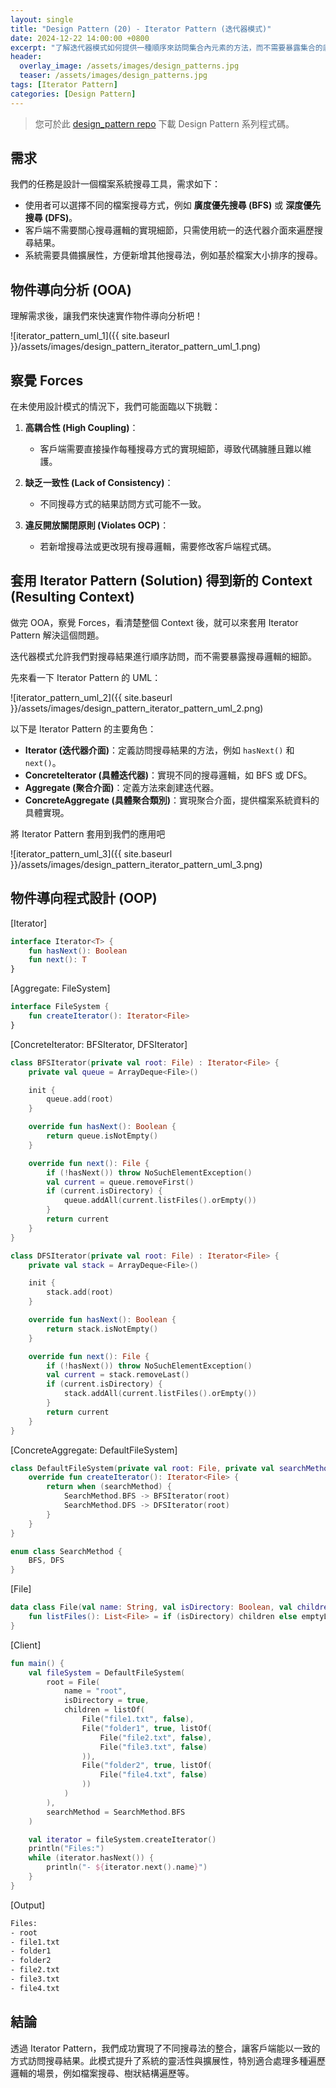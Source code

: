 ```yaml
---
layout: single
title: "Design Pattern (20) - Iterator Pattern (迭代器模式)"
date: 2024-12-22 14:00:00 +0800
excerpt: "了解迭代器模式如何提供一種順序來訪問集合內元素的方法，而不需要暴露集合的底層表示。"
header:
  overlay_image: /assets/images/design_patterns.jpg
  teaser: /assets/images/design_patterns.jpg
tags: [Iterator Pattern]
categories: [Design Pattern]
---
```


> 您可於此 [design_pattern repo](https://github.com/nickhuangcyh/design_pattern) 下載 Design Pattern 系列程式碼。

## 需求

我們的任務是設計一個檔案系統搜尋工具，需求如下：

- 使用者可以選擇不同的檔案搜尋方式，例如 **廣度優先搜尋 (BFS)** 或 **深度優先搜尋 (DFS)**。
- 客戶端不需要關心搜尋邏輯的實現細節，只需使用統一的迭代器介面來遍歷搜尋結果。
- 系統需要具備擴展性，方便新增其他搜尋法，例如基於檔案大小排序的搜尋。

## 物件導向分析 (OOA)

理解需求後，讓我們來快速實作物件導向分析吧！

![iterator_pattern_uml_1]({{ site.baseurl }}/assets/images/design_pattern_iterator_pattern_uml_1.png)

## 察覺 Forces

在未使用設計模式的情況下，我們可能面臨以下挑戰：

1. **高耦合性 (High Coupling)**：

   - 客戶端需要直接操作每種搜尋方式的實現細節，導致代碼臃腫且難以維護。

2. **缺乏一致性 (Lack of Consistency)**：

   - 不同搜尋方式的結果訪問方式可能不一致。

3. **違反開放關閉原則 (Violates OCP)**：
   - 若新增搜尋法或更改現有搜尋邏輯，需要修改客戶端程式碼。

## 套用 Iterator Pattern (Solution) 得到新的 Context (Resulting Context)

做完 OOA，察覺 Forces，看清楚整個 Context 後，就可以來套用 Iterator Pattern 解決這個問題。

迭代器模式允許我們對搜尋結果進行順序訪問，而不需要暴露搜尋邏輯的細節。

先來看一下 Iterator Pattern 的 UML：

![iterator_pattern_uml_2]({{ site.baseurl }}/assets/images/design_pattern_iterator_pattern_uml_2.png)

以下是 Iterator Pattern 的主要角色：

- **Iterator (迭代器介面)**：定義訪問搜尋結果的方法，例如 `hasNext()` 和 `next()`。
- **ConcreteIterator (具體迭代器)**：實現不同的搜尋邏輯，如 BFS 或 DFS。
- **Aggregate (聚合介面)**：定義方法來創建迭代器。
- **ConcreteAggregate (具體聚合類別)**：實現聚合介面，提供檔案系統資料的具體實現。

將 Iterator Pattern 套用到我們的應用吧

![iterator_pattern_uml_3]({{ site.baseurl }}/assets/images/design_pattern_iterator_pattern_uml_3.png)

## 物件導向程式設計 (OOP)

[Iterator]

```kotlin
interface Iterator<T> {
    fun hasNext(): Boolean
    fun next(): T
}
```

[Aggregate: FileSystem]

```kotlin
interface FileSystem {
    fun createIterator(): Iterator<File>
}
```

[ConcreteIterator: BFSIterator, DFSIterator]

```kotlin
class BFSIterator(private val root: File) : Iterator<File> {
    private val queue = ArrayDeque<File>()

    init {
        queue.add(root)
    }

    override fun hasNext(): Boolean {
        return queue.isNotEmpty()
    }

    override fun next(): File {
        if (!hasNext()) throw NoSuchElementException()
        val current = queue.removeFirst()
        if (current.isDirectory) {
            queue.addAll(current.listFiles().orEmpty())
        }
        return current
    }
}

class DFSIterator(private val root: File) : Iterator<File> {
    private val stack = ArrayDeque<File>()

    init {
        stack.add(root)
    }

    override fun hasNext(): Boolean {
        return stack.isNotEmpty()
    }

    override fun next(): File {
        if (!hasNext()) throw NoSuchElementException()
        val current = stack.removeLast()
        if (current.isDirectory) {
            stack.addAll(current.listFiles().orEmpty())
        }
        return current
    }
}
```

[ConcreteAggregate: DefaultFileSystem]

```kotlin
class DefaultFileSystem(private val root: File, private val searchMethod: SearchMethod) : FileSystem {
    override fun createIterator(): Iterator<File> {
        return when (searchMethod) {
            SearchMethod.BFS -> BFSIterator(root)
            SearchMethod.DFS -> DFSIterator(root)
        }
    }
}

enum class SearchMethod {
    BFS, DFS
}
```

[File]

```kotlin
data class File(val name: String, val isDirectory: Boolean, val children: List<File> = emptyList()) {
    fun listFiles(): List<File> = if (isDirectory) children else emptyList()
}
```

[Client]

```kotlin
fun main() {
    val fileSystem = DefaultFileSystem(
        root = File(
            name = "root",
            isDirectory = true,
            children = listOf(
                File("file1.txt", false),
                File("folder1", true, listOf(
                    File("file2.txt", false),
                    File("file3.txt", false)
                )),
                File("folder2", true, listOf(
                    File("file4.txt", false)
                ))
            )
        ),
        searchMethod = SearchMethod.BFS
    )

    val iterator = fileSystem.createIterator()
    println("Files:")
    while (iterator.hasNext()) {
        println("- ${iterator.next().name}")
    }
}
```

[Output]

```bash
Files:
- root
- file1.txt
- folder1
- folder2
- file2.txt
- file3.txt
- file4.txt
```

## 結論

透過 Iterator Pattern，我們成功實現了不同搜尋法的整合，讓客戶端能以一致的方式訪問搜尋結果。此模式提升了系統的靈活性與擴展性，特別適合處理多種遍歷邏輯的場景，例如檔案搜尋、樹狀結構遍歷等。
